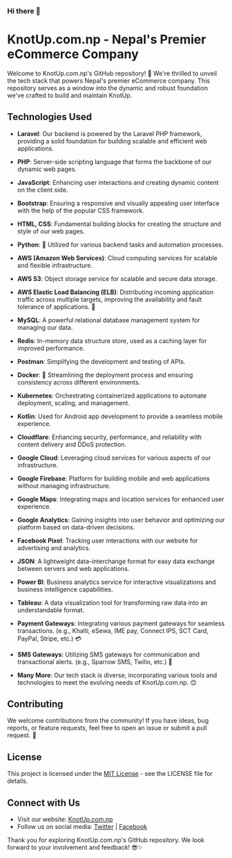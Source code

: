 ### Hi there 👋

# KnotUp.com.np - Nepal's Premier eCommerce Company

Welcome to KnotUp.com.np's GitHub repository! 🎉 We're thrilled to unveil the tech stack that powers Nepal's premier eCommerce company. This repository serves as a window into the dynamic and robust foundation we've crafted to build and maintain KnotUp.

## Technologies Used 

- **Laravel**: Our backend is powered by the Laravel PHP framework, providing a solid foundation for building scalable and efficient web applications.

- **PHP**: Server-side scripting language that forms the backbone of our dynamic web pages.

- **JavaScript**: Enhancing user interactions and creating dynamic content on the client side.

- **Bootstrap**: Ensuring a responsive and visually appealing user interface with the help of the popular CSS framework.

- **HTML, CSS**: Fundamental building blocks for creating the structure and style of our web pages.

- **Python**: 🐍 Utilized for various backend tasks and automation processes.

- **AWS (Amazon Web Services)**: Cloud computing services for scalable and flexible infrastructure.

- **AWS S3**: Object storage service for scalable and secure data storage. 

- **AWS Elastic Load Balancing (ELB)**: Distributing incoming application traffic across multiple targets, improving the availability and fault tolerance of applications. 🚀

- **MySQL**: A powerful relational database management system for managing our data.

- **Redis**: In-memory data structure store, used as a caching layer for improved performance.

- **Postman**: Simplifying the development and testing of APIs.

- **Docker**: 🐳 Streamlining the deployment process and ensuring consistency across different environments.

- **Kubernetes**: Orchestrating containerized applications to automate deployment, scaling, and management.

- **Kotlin**: Used for Android app development to provide a seamless mobile experience.

- **Cloudflare**: Enhancing security, performance, and reliability with content delivery and DDoS protection.

- **Google Cloud**: Leveraging cloud services for various aspects of our infrastructure.

- **Google Firebase**: Platform for building mobile and web applications without managing infrastructure.

- **Google Maps**: Integrating maps and location services for enhanced user experience.

- **Google Analytics**: Gaining insights into user behavior and optimizing our platform based on data-driven decisions.

- **Facebook Pixel**: Tracking user interactions with our website for advertising and analytics.

- **JSON**: A lightweight data-interchange format for easy data exchange between servers and web applications.

- **Power BI**: Business analytics service for interactive visualizations and business intelligence capabilities.

- **Tableau**: A data visualization tool for transforming raw data into an understandable format.

- **Payment Gateways**: Integrating various payment gateways for seamless transactions. (e.g., Khalti, eSewa, IME pay, Connect IPS, SCT Card, PayPal, Stripe,  etc.) 💳

- **SMS Gateways**: Utilizing SMS gateways for communication and transactional alerts. (e.g., Sparrow SMS, Twilio, etc.) 📱

- **Many More**: Our tech stack is diverse, incorporating various tools and technologies to meet the evolving needs of KnotUp.com.np. 😊

## Contributing

We welcome contributions from the community! If you have ideas, bug reports, or feature requests, feel free to open an issue or submit a pull request. 🙌

## License

This project is licensed under the [MIT License](LICENSE) - see the LICENSE file for details.

## Connect with Us

- Visit our website: [KnotUp.com.np](https://www.knotup.com.np)
- Follow us on social media: [Twitter](https://twitter.com/KnotupOfficial) | [Facebook](https://www.facebook.com/knotup.official)

Thank you for exploring KnotUp.com.np's GitHub repository. We look forward to your involvement and feedback! 😎✨
